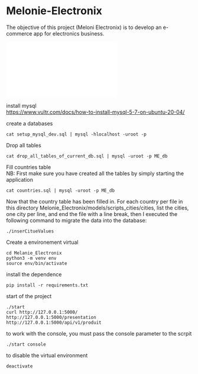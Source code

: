 # Melonie-Electronix
The objective of this project (Meloni Electronix) is to develop an e-commerce app for electronics business.

![CONTRIBUTING.md](/CONTRIBUTING.md)


install mysql   
https://www.vultr.com/docs/how-to-install-mysql-5-7-on-ubuntu-20-04/    

create a databases

```
cat setup_mysql_dev.sql | mysql -hlocalhost -uroot -p
```


Drop all tables

```
cat drop_all_tables_of_current_db.sql | mysql -uroot -p ME_db
```


Fill countries table    
NB: First make sure you have created all the tables by simply starting the application

```
cat countries.sql | mysql -uroot -p ME_db
```

Now that the country table has been filled in.
For each country per file in this directory Melonie_Electronix/models/scripts_cities/cities, list the cities, one city per line, and end the file with a line break, 
then I executed the following command to migrate the data into the database:
```
./inserCitueValues 
```

Create a environement virtual
```
cd Melanie_Electronix
python3 -m venv env
source env/bin/activate
```
install the dependence
```
pip install -r requirements.txt
```

start of the project

```
./start
curl http://127.0.0.1:5000/
http://127.0.0.1:5000/presentation
http://127.0.0.1:5000/api/v1/produit
```
to work with the console, you must pass the console parameter to the scrpit
```
./start console
```

to disable the virtual environment 
```
deactivate
```

<!-- tentative de correction -->